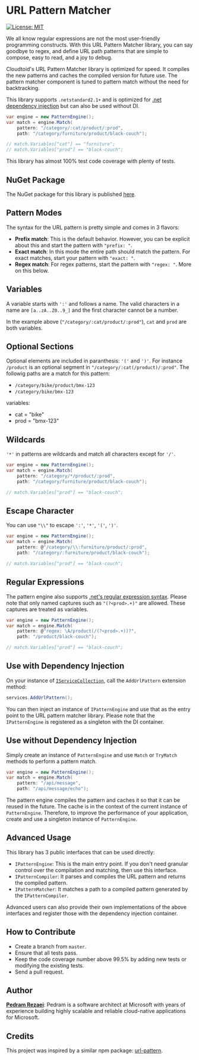 # URL Pattern Matcher

[![License: MIT](https://img.shields.io/badge/License-MIT-blue.svg)](https://github.com/cloudtoid/url-patterns/blob/master/LICENSE)

We all know regular expressions are not the most user-friendly programming constructs. With this URL Pattern Matcher library, you can say goodbye to regex, and define URL path patterns that are simple to compose, easy to read, and a joy to debug.

Cloudtoid's URL Pattern Matcher library is optimized for speed. It compiles the new patterns and caches the compiled version for future use. The pattern matcher component is tuned to pattern match without the need for backtracking.

This library supports `.netstandard2.1+` and is optimized for [.net dependency injection](https://docs.microsoft.com/en-us/aspnet/core/fundamentals/dependency-injection) but can also be used without DI.

```csharp
var engine = new PatternEngine();
var match = engine.Match(
    pattern: "/category/:cat/product/:prod",
    path: "/category/furniture/product/black-couch");

// match.Variables["cat"] == "furniture";
// match.Variables["prod"] == "black-couch";
```

This library has almost 100% test code coverage with plenty of tests.

## NuGet Package

The NuGet package for this library is published [here](https://www.nuget.org/packages/Cloudtoid.UrlPattern/).

## Pattern Modes

The syntax for the URL pattern is pretty simple and comes in 3 flavors:

- **Prefix match**: This is the default behavior. However, you can be explicit about this and start the pattern with `"prefix: "`.
- **Exact match**: In this mode the entire path should match the pattern. For exact matches, start your pattern with `"exact: "`.
- **Regex match**: For regex patterns, start the pattern with `"regex: "`. More on this below.

## Variables

A variable starts with `':'` and follows a name. The valid characters in a name are `[a..zA..Z0..9_]` and the first character cannot be a number.

In the example above (`"/category/:cat/product/:prod"`), `cat` and `prod` are both variables.

## Optional Sections

Optional elements are included in paranthesis: `'('` and `')'`. For instance `/product` is an optional segment in `"/category/:cat(/product)/:prod"`. The followig paths are a match for this pattern:

- `/category/bike/product/bmx-123`
- `/category/bike/bmx-123`

variables:

- cat = "bike"
- prod = "bmx-123"

## Wildcards

`'*'` in patterns are wildcards and match all characters except for `'/'`.

```csharp
var engine = new PatternEngine();
var match = engine.Match(
    pattern: "/category/*/product/:prod",
    path: "/category/furniture/product/black-couch");

// match.Variables["prod"] == "black-couch";
```

## Escape Character

You can use `"\\"` to escape `':'`, `'*'`, `'('`, `')'`.

```csharp
var engine = new PatternEngine();
var match = engine.Match(
    pattern: @"/category/\\:furniture/product/:prod",
    path: "/category/:furniture/product/black-couch");

// match.Variables["prod"] == "black-couch";
```

## Regular Expressions

The pattern engine also supports [.net's regular expression syntax](https://docs.microsoft.com/en-us/dotnet/standard/base-types/regular-expression-language-quick-reference). Please note that only named captures such as `"(?<prod>.+)"` are allowed. These captures are treated as variables.

```csharp
var engine = new PatternEngine();
var match = engine.Match(
    pattern: @"regex: \A/product(/(?<prod>.+))?",
    path: "/product/black-couch");

// match.Variables["prod"] == "black-couch";
```

## Use with Dependency Injection

On your instance of [`IServiceCollection`](https://docs.microsoft.com/en-us/dotnet/api/microsoft.extensions.dependencyinjection.iservicecollection), call the `AddUrlPattern` extension method:

```csharp
services.AddUrlPattern();
```

You can then inject an instance of `IPatternEngine` and use that as the entry point to the URL pattern matcher library. Please note that the `IPatternEngine` is registered as a singleton with the DI container.

## Use without Dependency Injection

Simply create an instance of `PatternEngine` and use `Match` or `TryMatch` methods to perform a pattern match.

```csharp
var engine = new PatternEngine();
var match = engine.Match(
    pattern: "/api/message",
    path: "/api/message/echo");
```

The pattern engine compiles the pattern and caches it so that it can be reused in the future. The cache is in the context of the current instance of `PatternEngine`. Therefore, to improve the performance of your application, create and use a singleton instance of `PatternEngine`.

## Advanced Usage

This library has 3 public interfaces that can be used directly:

- `IPatternEngine`: This is the main entry point. If you don't need granular control over the compilation and matching, then use this interface.
- `IPatternCompiler`: It parses and compiles the URL pattern and returns the compiled pattern.
- `IPatternMatcher`: It matches a path to a compiled pattern generated by the `IPatternCompiler`.

Advanced users can also provide their own implementations of the above interfaces and register those with the dependency injection container.

## How to Contribute

- Create a branch from `master`.
- Ensure that all tests pass.
- Keep the code coverage number above 99.5% by adding new tests or modifying the existing tests.
- Send a pull request.

## Author

[**Pedram Rezaei**](https://www.linkedin.com/in/pedramrezaei/): Pedram is a software architect at Microsoft with years of experience building highly scalable and reliable cloud-native applications for Microsoft.

## Credits

This project was inspired by a similar npm package: [url-pattern](https://github.com/snd/url-pattern).
